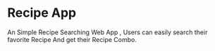 
# Recipe App


An Simple Recipe Searching Web App , Users can easily search their favorite Recipe And get their Recipe Combo.

